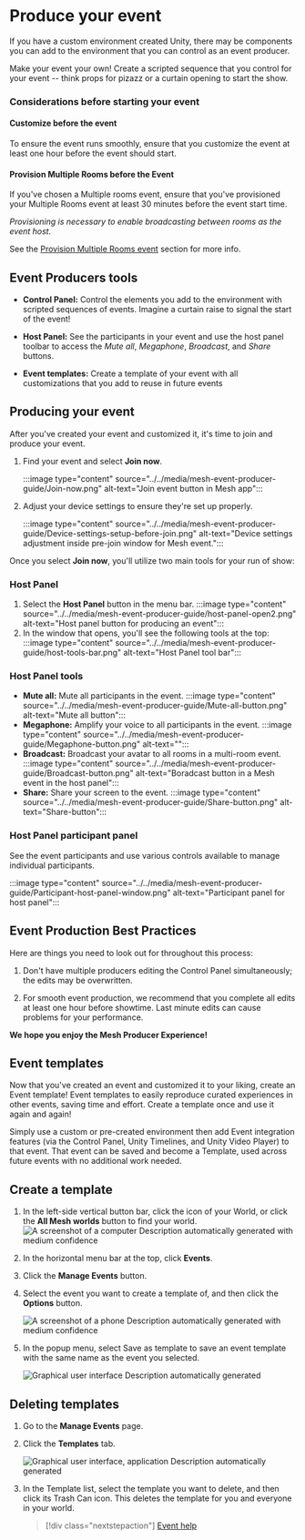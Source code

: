 # Produce your event

If you have a custom environment created Unity, there may be components
you can add to the environment that you can control as an event
producer.

Make your event your own! Create a scripted sequence that you control
for your event -- think props for pizazz or a curtain opening to start
the show.

### Considerations before starting your event

#### Customize before the event

To ensure the event runs smoothly, ensure that you customize the event
at least one hour before the event should start.

#### Provision Multiple Rooms before the Event

If you've chosen a Multiple rooms event, ensure that you've provisioned
your Multiple Rooms event at least 30 minutes before the event start
time.

*Provisioning is necessary to enable broadcasting between rooms as the
event host.*

See the [Provision Multiple Rooms event](#provision-multiple-rooms-before-the-event) section for more
info.

## Event Producers tools

- **Control Panel:** Control the elements you add to the environment with scripted sequences of events. Imagine a curtain raise to signal the start of the event!

- **Host Panel:** See the participants in your event and use the host panel toolbar to access the *Mute all*, *Megaphone*, *Broadcast*, and  *Share* buttons.

- **Event templates:**  Create a template of your event with all customizations that you add to reuse in future events

## Producing your event

After you've created your event and customized it, it's time to join and produce your event.

1. Find your event and select **Join now**.

    :::image type="content" source="../../media/mesh-event-producer-guide/Join-now.png" alt-text="Join event button in Mesh app":::

1. Adjust your device settings to ensure they're set up properly.

    :::image type="content" source="../../media/mesh-event-producer-guide/Device-settings-setup-before-join.png" alt-text="Device settings adjustment  inside pre-join window for Mesh event.":::

Once you select **Join now**, you'll utilize two main tools for your run of show:

### Host Panel

1. Select the **Host Panel** button in the menu bar.
    :::image type="content" source="../../media/mesh-event-producer-guide/host-panel-open2.png" alt-text="Host panel button for producing an event":::
1. In the window that opens, you'll see the following tools at the top:
    :::image type="content" source="../../media/mesh-event-producer-guide/host-tools-bar.png" alt-text="Host Panel tool bar":::

### Host Panel tools
- **Mute all:** Mute all participants in the event.
    :::image type="content" source="../../media/mesh-event-producer-guide/Mute-all-button.png" alt-text="Mute all button":::
- **Megaphone:** Amplify your voice to all participants in the event.
    :::image type="content" source="../../media/mesh-event-producer-guide/Megaphone-button.png" alt-text="":::
- **Broadcast:** Broadcast your avatar to all rooms in a multi-room event.
    :::image type="content" source="../../media/mesh-event-producer-guide/Broadcast-button.png" alt-text="Boradcast button in a Mesh event in the host panel":::
- **Share:** Share your screen to the event.
    :::image type="content" source="../../media/mesh-event-producer-guide/Share-button.png" alt-text="Share-button":::

### Host Panel participant panel

See the event participants and use various controls available to manage individual participants.

:::image type="content" source="../../media/mesh-event-producer-guide/Participant-host-panel-window.png" alt-text="Participant panel for host panel":::

## Event Production Best Practices

Here are things you need to look out for throughout this process:

1. Don't have multiple producers editing the Control Panel
    simultaneously; the edits may be overwritten.

1. For smooth event production, we recommend that you complete all
    edits at least one hour before showtime. Last minute edits can cause
    problems for your performance.

 **We hope you enjoy the Mesh Producer Experience!**

## Event templates

Now that you've created an event and customized it to your liking,
create an Event template! Event templates to easily reproduce curated
experiences in other events, saving time and effort. Create a template
once and use it again and again!

Simply use a custom or pre-created environment then add Event
integration features (via the Control Panel, Unity Timelines, and Unity
Video Player) to that event. That event can be saved and become a
Template, used across future events with no additional work needed.

## Create a template

1. In the left-side vertical button bar, click the icon of your World,
    or click the **All Mesh worlds** button to find your world.\
    ![A screenshot of a computer Description automatically generated
    with medium
    confidence](../../media/mesh-event-producer-guide/image003.png)

2. In the horizontal menu bar at the top, click **Events**.

3. Click the **Manage Events** button.

4. Select the event you want to create a template of, and then click
    the **Options** button.

    ![A screenshot of a phone Description automatically generated with
    medium confidence](../../media/mesh-event-producer-guide/image031.png)
5. In the popup menu, select Save as template to save an event template
    with the same name as the event you selected.

    ![Graphical user interface Description automatically
    generated](../../media/mesh-event-producer-guide/image047.png)

## Deleting templates

1. Go to the **Manage Events** page.

2. Click the **Templates** tab.

    ![Graphical user interface, application Description automatically
    generated](../../media/mesh-event-producer-guide/image048.png)
1. In the Template list, select the template you want to delete, and
    then click its Trash Can icon. This deletes the template for you and
    everyone in your world.

   > [!div class="nextstepaction"]
   > [Event help](events-help.md)
